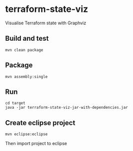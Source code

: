 # terraform-state-viz
Visualise Terraform state with Graphviz

## Build and test
    mvn clean package

## Package
    mvn assembly:single

## Run
    cd target
    java -jar terraform-state-viz-jar-with-dependencies.jar

## Create eclipse project
    mvn eclipse:eclipse

Then import project to eclipse
